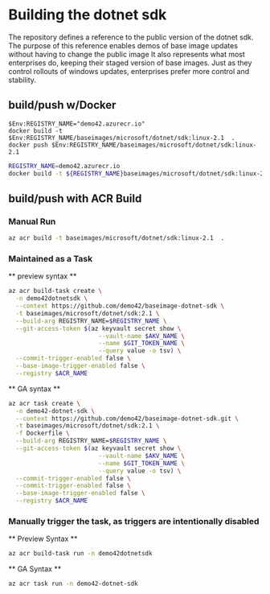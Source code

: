 # Building the dotnet sdk
The repository defines a reference to the public version of the dotnet sdk. 
The purpose of this reference enables demos of base image updates without having to change the public image
It also represents what most enterprises do, keeping their staged version of base images. Just as they control rollouts of windows updates, enterprises prefer more control and stability. 

## build/push w/Docker

```powsershell
$Env:REGISTRY_NAME="demo42.azurecr.io"
docker build -t $Env:REGISTRY_NAME/baseimages/microsoft/dotnet/sdk:linux-2.1  .
docker push $Env:REGISTRY_NAME/baseimages/microsoft/dotnet/sdk:linux-2.1
```
```sh
REGISTRY_NAME=demo42.azurecr.io
docker build -t ${REGISTRY_NAME}baseimages/microsoft/dotnet/sdk:linux-2.1  .
```

## build/push with ACR Build

### Manual Run
```sh
az acr build -t baseimages/microsoft/dotnet/sdk:linux-2.1  .
```

### Maintained as a Task
** preview syntax **
```sh
az acr build-task create \
  -n demo42dotnetsdk \
  --context https://github.com/demo42/baseimage-dotnet-sdk \
  -t baseimages/microsoft/dotnet/sdk:2.1 \
  --build-arg REGISTRY_NAME=$REGISTRY_NAME \
  --git-access-token $(az keyvault secret show \
                         --vault-name $AKV_NAME \
                         --name $GIT_TOKEN_NAME \
                         --query value -o tsv) \
  --commit-trigger-enabled false \
  --base-image-trigger-enabled false \
  --registry $ACR_NAME 
```
** GA syntax **
```sh
az acr task create \
  -n demo42-dotnet-sdk \
  --context https://github.com/demo42/baseimage-dotnet-sdk.git \
  -t baseimages/microsoft/dotnet/sdk:2.1 \
  -f Dockerfile \
  --build-arg REGISTRY_NAME=$REGISTRY_NAME \
  --git-access-token $(az keyvault secret show \
                         --vault-name $AKV_NAME \
                         --name $GIT_TOKEN_NAME \
                         --query value -o tsv) \
  --commit-trigger-enabled false \
  --commit-trigger-enabled false \
  --base-image-trigger-enabled false \
  --registry $ACR_NAME 
```

### Manually trigger the task, as triggers are intentionally disabled
** Preview Syntax **
```sh
az acr build-task run -n demo42dotnetsdk
```

** GA Syntax **
```sh
az acr task run -n demo42-dotnet-sdk
```
